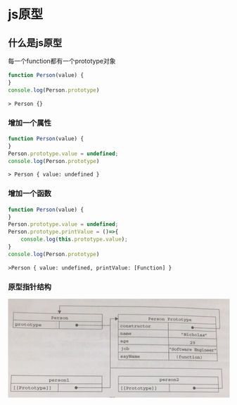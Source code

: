 # js原型

## 什么是js原型
每一个function都有一个prototype对象
```js
function Person(value) {
}
console.log(Person.prototype)
```
``` shell
> Person {}
```
### 增加一个属性
``` js
function Person(value) {
}
Person.prototype.value = undefined;
console.log(Person.prototype)
```
``` shell
> Person { value: undefined }
```
### 增加一个函数 
```js
function Person(value) {
}
Person.prototype.value = undefined;
Person.prototype.printValue = ()=>{
    console.log(this.prototype.value);
}
console.log(Person.prototype)
```
``` shell
>Person { value: undefined, printValue: [Function] }
```
### 原型指针结构
![原型](image/js-prototype.jpeg)





